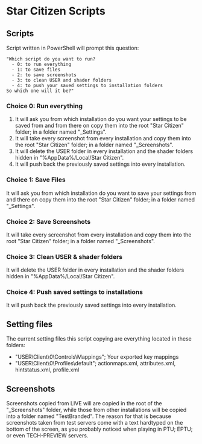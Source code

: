 # Star Citizen Scripts

## Scripts

Script written in PowerShell will prompt this question:
```
"Which script do you want to run?
  - 0: to run everything
  - 1: to save files
  - 2: to save screenshots
  - 3: to clean USER and shader folders
  - 4: to push your saved settings to installation folders
So which one will it be?"
```

### Choice 0: Run everything

1. It will ask you from which installation do you want your settings to be saved from and from there on copy them into the root "Star Citizen" folder; in a folder named "_Settings".
2. It will take every screenshot from every installation and copy them into the root "Star Citizen" folder; in a folder named "_Screenshots".
3. It will delete the USER folder in every installation and the shader folders hidden in "%AppData%/Local/Star Citizen".
4. It will push back the previously saved settings into every installation.

### Choice 1: Save Files

It will ask you from which installation do you want to save your settings from and there on copy them into the root "Star Citizen" folder; in a folder named "_Settings".

### Choice 2: Save Screenshots

It will take every screenshot from every installation and copy them into the root "Star Citizen" folder; in a folder named "_Screenshots".

### Choice 3: Clean USER & shader folders

It will delete the USER folder in every installation and the shader folders hidden in "%AppData%/Local/Star Citizen".

### Choice 4: Push saved settings to installations

It will push back the previously saved settings into every installation.

## Setting files

The current setting files this script copying are everything located in these folders:
- "USER\Client\0\Controls\Mappings"; Your exported key mappings
- "USER\Client\0\Profiles\default"; actionmaps.xml, attributes.xml, hintstatus.xml, profile.xml

## Screenshots

Screenshots copied from LIVE will are copied in the root of the "_Screenshots" folder,
while those from other installations will be copied into a folder named "TestBranded".
The reason for that is because screenshots taken from test servers come with a text hardtyped on the bottom of the screen,
as you probably noticed when playing in PTU; EPTU; or even TECH-PREVIEW servers.
